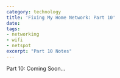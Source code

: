 ```yaml
---
category: technology
title: 'Fixing My Home Network: Part 10'
date:
tags:
- networking
- wifi
- netspot
excerpt: "Part 10 Notes"
---
```


Part 10: Coming Soon...